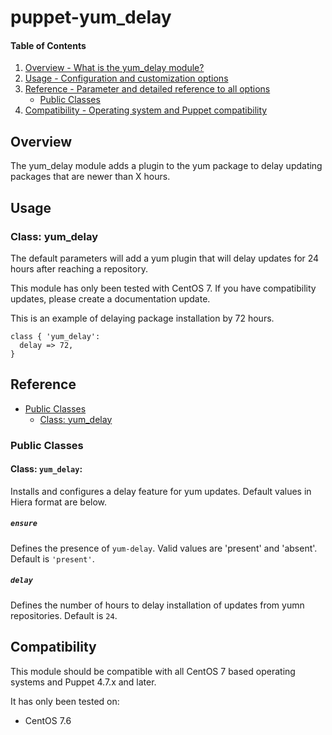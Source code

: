 # puppet-yum_delay

#### Table of Contents

1. [Overview - What is the yum_delay module?](#overview)
2. [Usage - Configuration and customization options](#usage)
3. [Reference - Parameter and detailed reference to all options](#reference)
    * [Public Classes](#public-classes)
4. [Compatibility - Operating system and Puppet compatibility](#compatibility)

## Overview

The yum_delay module adds a plugin to the yum package to delay updating packages that are newer than X hours.

## Usage

### Class: yum_delay

The default parameters will add a yum plugin that will delay updates for 24 hours after reaching a repository.

This module has only been tested with CentOS 7. If you have compatibility updates, please create a documentation update.

This is an example of delaying package installation by 72 hours.

    class { 'yum_delay':
      delay => 72,
    }


## Reference

* [Public Classes](#public-classes)
  * [Class: yum_delay](#class-yum_delay)

### Public Classes

#### Class: `yum_delay`:

Installs and configures a delay feature for yum updates.  Default values in Hiera format are below.

##### `ensure`

Defines the presence of `yum-delay`.  Valid values are 'present' and 'absent'. Default is `'present'`.

##### `delay`

Defines the number of hours to delay installation of updates from yumn repositories.  Default is `24`.

## Compatibility

This module should be compatible with all CentOS 7 based operating systems and Puppet 4.7.x and later.

It has only been tested on:

* CentOS 7.6
